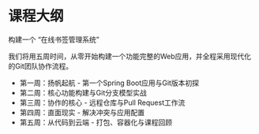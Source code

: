 # 课程大纲

构建一个 “在线书签管理系统”

我们将用五周时间，从零开始构建一个功能完整的Web应用，并全程采用现代化的Git团队协作流程。

- 第一周：扬帆起航 - 第一个Spring Boot应用与Git版本初探
- 第二周：核心功能构建与Git分支模型实战
- 第三周：协作的核心 - 远程仓库与Pull Request工作流
- 第四周：直面现实 - 解决冲突与应用配置
- 第五周：从代码到云端 - 打包、容器化与课程回顾
